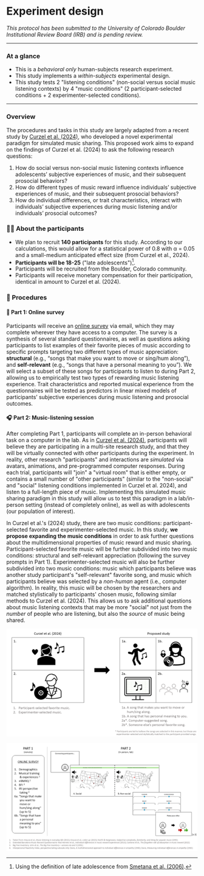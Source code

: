 # Experiment design #

*This protocol has been submitted to the University of Colorado Boulder Institutional Review Board (IRB) and is pending review.*

---

### At a glance ###

- This is a *behavioral only* human-subjects research experiment.
- This study implements a *within-subjects* experimental design.
- This study tests 2 "listening conditions" (non-social versus social music listening contexts) by 4 "music conditions" (2 participant-selected conditions + 2 experimenter-selected conditions).

---

### Overview ###

The procedures and tasks in this study are largely adapted from a recent study by [Curzel et al. (2024)](https://doi.org/10.1016/j.isci.2024.109964), who developed a novel experimental paradigm for simulated music sharing. This proposed work aims to expand on the findings of Curzel et al. (2024) to ask the following research questions: 
1)	How do social versus non-social music listening contexts influence adolescents’ subjective experiences of music, and their subsequent prosocial behaviors? 
2)	How do different types of music reward influence individuals’ subjective experiences of music, and their subsequent prosocial behaviors? 
3)	How do individual differences, or trait characteristics, interact with individuals’ subjective experiences during music listening and/or individuals’ prosocial outcomes?

### 🙋‍♀️ About the participants ###

- We plan to recruit **140 participants** for this study. According to our calculations, this would allow for a statistical power of 0.8 with &alpha; = 0.05 and a small-medium anticipated effect size (from Curzel et al., 2024).
- **Participants will be 18-25** ("late adolescents")[^1].
- Participants will be recruited from the Boulder, Colorado community.
- Participants will receive monetary compensation for their participation, identical in amount to Curzel et al. (2024).

[^1]: Using the definition of late adolescence from [Smetana et al. (2006)](https://doi.org/10.1146/annurev.psych.57.102904.190124).

### 👣 Procedures ###

#### 📃 Part 1: Online survey ####

Participants will receive an [online survey](/surveys/part_1_survey_questions.md) via email, which they may complete wherever they have access to a computer. The survey is a synthesis of several standard questionnaires, as well as questions asking participants to list examples of their favorite pieces of music according to specific prompts targeting two different types of music appreciation: **structural** (e.g., “songs that make you want to move or sing/hum along”), and **self-relevant** (e.g., “songs that have a personal meaning to you”). We will select a subset of these songs for participants to listen to during Part 2, allowing us to empirically test two types of rewarding music listening experience. Trait characteristics and reported musical experience from the questionnaires will be tested as predictors in linear mixed models of participants’ subjective experiences during music listening and prosocial outcomes.

#### 🎧 Part 2: Music-listening session ####

After completing Part 1, participants will complete an in-person behavioral task on a computer in the lab. As in [Curzel et al. (2024)](https://doi.org/10.1016/j.isci.2024.109964), participants will believe they are participating in a multi-site research study, and that they will be virtually connected with other participants during the experiment. In reality, other research "participants" and interactions are *simulated* via avatars, animations, and pre-programmed computer responses. During each trial, participants will "join" a "virtual room" that is either empty, or contains a small number of "other participants" (similar to the "non-social" and "social" listening conditions implemented in Curzel et al. 2024), and listen to a full-length piece of music. Implementing this simulated music sharing paradigm in this study will allow us to test this paradigm in a lab/in-person setting (instead of completely online), as well as with adolescents (our population of interest).

In Curzel et al.'s (2024) study, there are two music conditions: participant-selected favorite and experimenter-selected music. In this study, **we propose expanding the music conditions** in order to ask further questions about the multidimensional properties of music reward and music sharing. Participant-selected favorite music will be further subdivided into two music conditions: structural and self-relevant appreciation (following the survey prompts in Part 1). Experimenter-selected music will also be further subdivided into two music conditions: music which participants believe was another study participant's "self-relevant" favorite song, and music which participants believe was selected by a *non-human* agent (i.e., computer algorithm). In reality, this music will be chosen by the researchers and matched stylistically to participants' chosen music, following similar methods to Curzel et al. (2024). This allows us to ask additional questions about music listening contexts that may be more "social" not just from the *number* of people who are listening, but also the *source* of music being shared.

![Music Conditions](/assets/music_conditions.png)

![Experiment Design](/assets/experiment_design.png)
